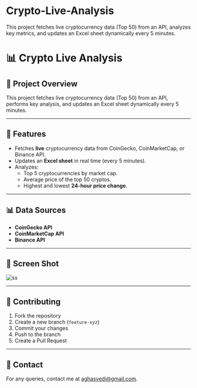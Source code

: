 # Crypto-Live-Analysis
This project fetches live cryptocurrency data (Top 50) from an API, analyzes key metrics, and updates an Excel sheet dynamically every 5 minutes.

# 📊 Crypto Live Analysis  

## 🌟 Project Overview  
This project fetches live cryptocurrency data (Top 50) from an API, performs key analysis, and updates an Excel sheet dynamically every 5 minutes.  

---

## 🚀 Features  
- Fetches **live** cryptocurrency data from CoinGecko, CoinMarketCap, or Binance API.  
- Updates an **Excel sheet** in real time (every 5 minutes).  
- Analyzes:  
  - Top 5 cryptocurrencies by market cap.  
  - Average price of the top 50 cryptos.  
  - Highest and lowest **24-hour price change**.  



---

## 📊 Data Sources  
- **CoinGecko API**  
- **CoinMarketCap API**  
- **Binance API**  

---

## 📜 Screen Shot  
![ss](https://github.com/user-attachments/assets/ad0d21eb-f102-404a-8357-2df5e61668dd)


---

## 🤝 Contributing  
1. Fork the repository  
2. Create a new branch (`feature-xyz`)  
3. Commit your changes  
4. Push to the branch  
5. Create a Pull Request  

---

## 📧 Contact  
For any queries, contact me at [aghasyedi@gmail.com](mailto:aghasyedi@gmail.com).  
```
